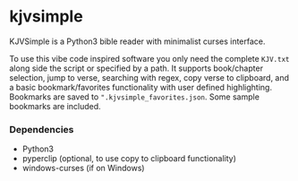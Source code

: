 # kjvsimple
KJVSimple is a Python3 bible reader with minimalist curses interface.

To use this vibe code inspired software you only need the complete `KJV.txt` along side the script or specified by a path.
It supports book/chapter selection, jump to verse, searching with regex, copy verse to clipboard, and a basic bookmark/favorites functionality with user defined highlighting.
Bookmarks are saved to `".kjvsimple_favorites.json`. Some sample bookmarks are included.

### Dependencies

* Python3
* pyperclip (optional, to use copy to clipboard functionality)
* windows-curses (if on Windows)
